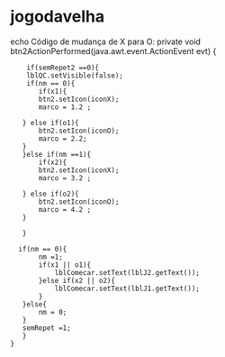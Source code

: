 # jogodavelha

 echo Código de mudança de X para O:
private void btn2ActionPerformed(java.awt.event.ActionEvent evt) {                                     
        
        if(semRepet2 ==0){
        lblQC.setVisible(false);
        if(nm == 0){
           if(x1){
           btn2.setIcon(iconX);
           marco = 1.2 ;
           
       } else if(o1){
           btn2.setIcon(iconO);
           marco = 2.2;
       }
       }else if(nm ==1){
           if(x2){
           btn2.setIcon(iconX);
           marco = 3.2 ;
           
       } else if(o2){
           btn2.setIcon(iconO);
           marco = 4.2 ;
       }
           
       }
         
      if(nm == 0){
           nm =1;
           if(x1 || o1){
               lblComecar.setText(lblJ2.getText());
           }else if(x2 || o2){
               lblComecar.setText(lblJ1.getText());
           }
       }else{
           nm = 0;
       }
       semRepet =1;
       }
    }                   
